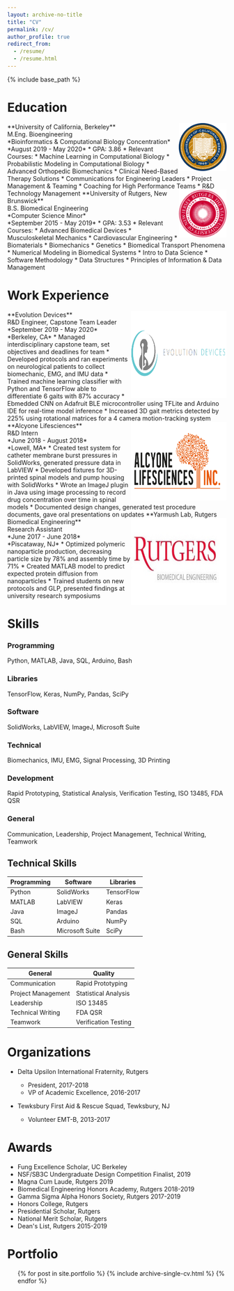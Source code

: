```yaml
---
layout: archive-no-title
title: "CV"
permalink: /cv/
author_profile: true
redirect_from:
  - /resume/
  - /resume.html
---
```


{% include base_path %}

Education
=======

<img style="float: right;" src="/images/berkeley.png" width="110" height="110"/> 
**University of California, Berkeley**<br>
M.Eng. Bioengineering<br>
*Bioinformatics & Computational Biology Concentration*<br>
*August 2019 - May 2020*
* GPA: 3.86
* Relevant Courses: 
  * Machine Learning in Computational Biology
  * Probabilistic Modeling in Computational Biology
  * Advanced Orthopedic Biomechanics
  * Clinical Need-Based Therapy Solutions
  * Communications for Engineering Leaders
  * Project Management & Teaming
  * Coaching for High Performance Teams
  * R&D Technology Management
  
<img style="float: right;" src="/images/rutgers.png" width="110" height="110"/> 
**University of Rutgers, New Brunswick**<br>
B.S. Biomedical Engineering<br>
*Computer Science Minor*<br>
*September 2015 - May 2019*
* GPA: 3.53
* Relevant Courses: 
  * Advanced Biomedical Devices
  * Musculoskeletal Mechanics
  * Cardiovascular Engineering
  * Biomaterials
  * Biomechanics
  * Genetics
  * Biomedical Transport Phenomena
  * Numerical Modeling in Biomedical Systems
  * Intro to Data Science
  * Software Methodology
  * Data Structures
  * Principles of Information & Data Management

<!-- <img style="float: left;" src="/images/berkeley.png" width="110" height="110"/> &nbsp;
&nbsp;**University of California, Berkeley**<br>
&nbsp;&nbsp;&nbsp;M.Eng. Bioengineering<br>
&nbsp;&nbsp;&nbsp;*Bioinformatics & Computational Biology Concentration*<br>
&nbsp;&nbsp;&nbsp;*August 2019 - May 2020*
* GPA: 3.86
* Relevant Courses: 
  * Machine Learning in Computational Biology
  * Probabilistic Modeling in Computational Biology
  * Advanced Orthopedic Biomechanics
  * Clinical Need-Based Therapy Solutions
  * Communications for Engineering Leaders
  * Project Management & Teaming
  * Coaching for High Performance Teams
  * R&D Technology Management
  
<img style="float: left;" src="/images/rutgers.png" width="110" height="110"/> &nbsp;
&nbsp;**University of Rutgers, New Brunswick**<br>
&nbsp;&nbsp;&nbsp;B.S. Biomedical Engineering<br>
&nbsp;&nbsp;&nbsp;*Computer Science Minor*<br>
&nbsp;&nbsp;&nbsp;*September 2015 - May 2019*
* GPA: 3.53
* Relevant Courses: 
  * Advanced Biomedical Devices
  * Musculoskeletal Mechanics
  * Cardiovascular Engineering
  * Biomaterials
  * Biomechanics
  * Genetics
  * Biomedical Transport Phenomena
  * Numerical Modeling in Biomedical Systems
  * Intro to Data Science
  * Software Methodology
  * Data Structures
  * Principles of Information & Data Management -->

Work Experience
======

<img style="float: right;" src="/images/evolutiontest.png" width="220" height="200"/> 
**Evolution Devices**<br>
R&D Engineer, Capstone Team Leader<br>
*September 2019 - May 2020*<br>
*Berkeley, CA*
* Managed interdisciplinary capstone team, set objectives and deadlines for team
* Developed protocols and ran experiments on neurological patients to collect biomechanic, EMG, and IMU data
* Trained machine learning classifier with Python and TensorFlow able to differentiate 6 gaits with 87% accuracy
* Ebmedded CNN on Adafruit BLE microcontroller using TFLite and Arduino IDE for real-time model inference
* Increased 3D gait metrics detected by 225% using rotational matrices for a 4 camera motion-tracking system 

<img style="float: right;" src="/images/alcyonetest.jpg" width="220" height="180"/> 
**Alcyone Lifesciences**<br>
R&D Intern<br>
*June 2018 - August 2018*<br>
*Lowell, MA*
* Created test system for catheter membrane burst pressures in SolidWorks, generated pressure data in LabVIEW 
* Developed fixtures for 3D-printed spinal models and pump housing with SolidWorks
* Wrote an ImageJ plugin in Java using image processing to record drug concentration over time in spinal models
* Documented design changes, generated test procedure documents, gave oral presentations on updates

<img style="float: right;" src="/images/rutgerstest.jpg" width="220" height="200"/> 
**Yarmush Lab, Rutgers Biomedical Engineering**<br>
Research Assistant<br>
*June 2017 - June 2018*<br> 
*Piscataway, NJ* 
* Optimized polymeric nanoparticle production, decreasing particle size by 78% and assembly time by 71%
* Created MATLAB model to predict expected protein diffusion from nanoparticles
* Trained students on new protocols and GLP, presented findings at university research symposiums

<!-- <img style="float: left;" src="/images/evolutiontest.png" width="190" height="220"/> &nbsp;
&nbsp;**Evolution Devices**<br>
&nbsp;&nbsp;&nbsp;R&D Engineer, Capstone Team Leader<br>
&nbsp;&nbsp;&nbsp;*September 2019 - May 2020*<br>
&nbsp;&nbsp;&nbsp;*Berkeley, CA*<br>
* Managed interdisciplinary capstone team, set objectives and deadlines for team
* Developed protocols and ran experiments on neurological patients to collect biomechanic, EMG, and IMU data
* Trained machine learning classifier with Python and TensorFlow able to differentiate 6 gaits with 87% accuracy
* Ebmedded CNN on Adafruit BLE microcontroller using TFLite and Arduino IDE for real-time model inference
* Increased 3D gait metrics detected by 225% using rotational matrices for a 4 camera motion-tracking system 

<img style="float: left;" src="/images/alcyonetest.jpg" width="190" height="180"/> &nbsp;
&nbsp;**Alcyone Lifesciences**<br>
&nbsp;&nbsp;&nbsp;R&D Intern<br>
&nbsp;&nbsp;&nbsp;*June 2018 - August 2018*<br>
&nbsp;&nbsp;&nbsp;*Lowell, MA*
* Created test system for catheter membrane burst pressures in SolidWorks, generated pressure data in LabVIEW 
* Developed fixtures for 3D-printed spinal models and pump housing with SolidWorks
* Wrote an ImageJ plugin in Java using image processing to record drug concentration over time in spinal models
* Documented design changes, generated test procedure documents, gave oral presentations on updates

<img style="float: left;" src="/images/rutgerstest.jpg" width="190" height="200"/> &nbsp;
&nbsp;**Yarmush Lab, Rutgers Biomedical Engineering**<br>
&nbsp;&nbsp;&nbsp;Research Assistant<br>
&nbsp;&nbsp;&nbsp;*June 2017 - June 2018*<br> 
&nbsp;&nbsp;&nbsp;*Piscataway, NJ* 
* Optimized polymeric nanoparticle production, decreasing particle size by 78% and assembly time by 71%
* Created MATLAB model to predict expected protein diffusion from nanoparticles
* Trained students on new protocols and GLP, presented findings at university research symposiums -->


Skills
======

### Programming

Python, MATLAB, Java, SQL, Arduino, Bash

### Libraries

TensorFlow, Keras, NumPy, Pandas, SciPy

### Software

SolidWorks, LabVIEW, ImageJ, Microsoft Suite

### Technical

Biomechanics, IMU, EMG, Signal Processing, 3D Printing

### Development

Rapid Prototyping, Statistical Analysis, Verification Testing, ISO 13485, FDA QSR

### General
Communication, Leadership, Project Management, Technical Writing, Teamwork


Technical Skills 
------

Programming | Software | Libraries 
----------- | -------- | ---------  
Python | SolidWorks | TensorFlow
MATLAB | LabVIEW | Keras
Java | ImageJ | Pandas
SQL | Arduino | NumPy
Bash | Microsoft Suite | SciPy


General Skills
------

General | Quality 
------- | -------
Communication | Rapid Prototyping
Project Management | Statistical Analysis 
Leadership | ISO 13485
Technical Writing | FDA QSR
Teamwork | Verification Testing


Organizations
======

* Delta Upsilon International Fraternity, Rutgers
  * President, 2017-2018
  * VP of Academic Excellence, 2016-2017

* Tewksbury First Aid & Rescue Squad, Tewksbury, NJ
  * Volunteer EMT-B, 2013-2017


Awards
======

* Fung Excellence Scholar, UC Berkeley
* NSF/SB3C Undergraduate Design Competition Finalist, 2019
* Magna Cum Laude, Rutgers 2019
* Biomedical Engineering Honors Academy, Rutgers 2018-2019
* Gamma Sigma Alpha Honors Society, Rutgers 2017-2019
* Honors College, Rutgers
* Presidential Scholar, Rutgers
* National Merit Scholar, Rutgers 
* Dean's List, Rutgers 2015-2019


Portfolio
======
  <ul>{% for post in site.portfolio %}
    {% include archive-single-cv.html %}
  {% endfor %}</ul>

  